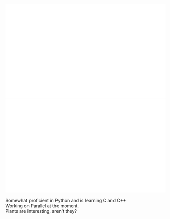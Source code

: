 ![languages](https://raw.githubusercontent.com/1337xp/template1/bf17002275ca1c83689b304717c3a1168e20915f/generated/languages.svg)
![stuff](https://raw.githubusercontent.com/1337xp/template1/bf17002275ca1c83689b304717c3a1168e20915f/generated/overview.svg)

Somewhat proficient in Python and is learning C and C++  
Working on Parallel at the moment.  
Plants are interesting, aren't they?
<!--
**1337xp/1337xp** is a ✨ _special_ ✨ repository because its `README.md` (this file) appears on your GitHub profile.


-->
